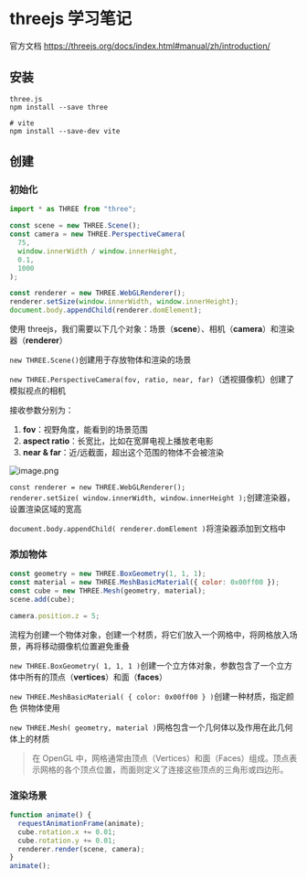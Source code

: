 # threejs 学习笔记

官方文档 https://threejs.org/docs/index.html#manual/zh/introduction/

## 安装

```
three.js
npm install --save three

# vite
npm install --save-dev vite
```

## 创建

### 初始化

```js
import * as THREE from "three";

const scene = new THREE.Scene();
const camera = new THREE.PerspectiveCamera(
  75,
  window.innerWidth / window.innerHeight,
  0.1,
  1000
);

const renderer = new THREE.WebGLRenderer();
renderer.setSize(window.innerWidth, window.innerHeight);
document.body.appendChild(renderer.domElement);
```

使用 threejs，我们需要以下几个对象：场景（**scene**）、相机（**camera**）和渲染器（**renderer**）

`new THREE.Scene()`创建用于存放物体和渲染的场景

`new THREE.PerspectiveCamera(fov, ratio, near, far)`（透视摄像机）创建了模拟视点的相机

接收参数分别为：

1. **fov**：视野角度，能看到的场景范围
2. **aspect ratio**：长宽比，比如在宽屏电视上播放老电影
3. **near & far**：近/远截面，超出这个范围的物体不会被渲染

![image.png](https://p3-juejin.byteimg.com/tos-cn-i-k3u1fbpfcp/45127dc36ced43d7aad345835d5e0b02~tplv-k3u1fbpfcp-watermark.image?)

`const renderer = new THREE.WebGLRenderer();`  
`renderer.setSize( window.innerWidth, window.innerHeight );`创建渲染器，设置渲染区域的宽高

`document.body.appendChild( renderer.domElement )`将渲染器添加到文档中

### 添加物体

```js
const geometry = new THREE.BoxGeometry(1, 1, 1);
const material = new THREE.MeshBasicMaterial({ color: 0x00ff00 });
const cube = new THREE.Mesh(geometry, material);
scene.add(cube);

camera.position.z = 5;
```

流程为创建一个物体对象，创建一个材质，将它们放入一个网格中，将网格放入场景，再将移动摄像机位置避免重叠

`new THREE.BoxGeometry( 1, 1, 1 )`创建一个立方体对象，参数包含了一个立方体中所有的顶点（**vertices**）和面（**faces**）

`new THREE.MeshBasicMaterial( { color: 0x00ff00 } )`创建一种材质，指定颜色 供物体使用

`new THREE.Mesh( geometry, material )`网格包含一个几何体以及作用在此几何体上的材质

> 在 OpenGL 中，网格通常由顶点（Vertices）和面（Faces）组成。顶点表示网格的各个顶点位置，而面则定义了连接这些顶点的三角形或四边形。

### 渲染场景

```js
function animate() {
  requestAnimationFrame(animate);
  cube.rotation.x += 0.01;
  cube.rotation.y += 0.01;
  renderer.render(scene, camera);
}
animate();
```

